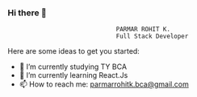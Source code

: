 ### Hi there 👋
                                  PARMAR ROHIT K.
                                  Full Stack Developer

Here are some ideas to get you started:

- 🔭 I’m currently studying TY BCA 
- 🌱 I’m currently learning React.Js
- 📫 How to reach me: parmarrohitk.bca@gmail.com

